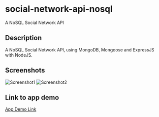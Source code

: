 # social-network-api-nosql

A NoSQL Social Network API

## Description

A NoSQL Social Network API, using MongoDB, Mongoose and ExpressJS with NodeJS.

## Screenshots

![Screenshot1](http://google.com)
![Screenshot2](http://google.com)

## Link to app demo

[App Demo Link](http://google.com)

